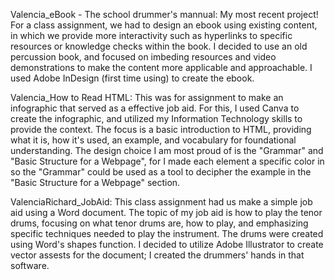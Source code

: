 Valencia_eBook - The school drummer's mannual:
My most recent project! For a class assignment, we had to design an ebook using existing content, in which we provide more interactivity such as hyperlinks to specific resources or knowledge checks within the book. I decided to use an old percussion book, and focused on imbeding resources and video demonstrations to make the content more applicable and approachable. I used Adobe InDesign (first time using) to create the ebook.


Valencia_How to Read HTML:
This was for assignment to make an infographic that served as a effective job aid. For this, I used Canva to create the infographic, and utilized my Information Technology skills to provide the context. The focus is a basic introduction to HTML, providing what it is, how it's used, an example, and vocabulary for foundational understanding. The design choice I am most proud of is the "Grammar" and "Basic Structure for a Webpage", for I made each element a specific color in so the "Grammar" could be used as a tool to decipher the example in the "Basic Structure for a Webpage" section.


ValenciaRichard_JobAid:
This class assignment had us make a simple job aid using a Word document. The topic of my job aid is how to play the tenor drums, focusing on what tenor drums are, how to play, and emphasizing specific techniques needed to play the instrument. The drums were created using Word's shapes function. I decided to utilize Adobe Illustrator to create vector assests for the document; I created the drummers' hands in that software.
